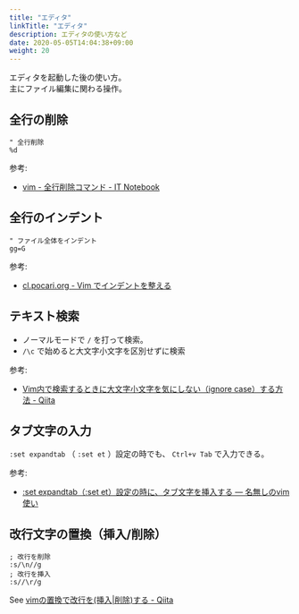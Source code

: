 ```yaml
---
title: "エディタ"
linkTitle: "エディタ"
description: エディタの使い方など
date: 2020-05-05T14:04:38+09:00
weight: 20
---
```


エディタを起動した後の使い方。  
主にファイル編集に関わる操作。

## 全行の削除

```vim
" 全行削除
%d
```

参考:

- [vim - 全行削除コマンド - IT Notebook](http://makaaso.hatenablog.com/entry/2015/04/24/221955)

## 全行のインデント

```vim
" ファイル全体をインデント
gg=G
```

参考:

- [cl.pocari.org - Vim でインデントを整える](http://cl.pocari.org/2002-12-06-9.html)

## テキスト検索

- ノーマルモードで `/` を打って検索。
- `/\c` で始めると大文字小文字を区別せずに検索

参考:

- [Vim内で検索するときに大文字小文字を気にしない（ignore case）する方法 - Qiita](https://qiita.com/shoma2da/items/23009d4e1a90c5fe5c31)

## タブ文字の入力

`:set expandtab` （ `:set et` ）設定の時でも、 `Ctrl+v Tab` で入力できる。

参考:

- [:set expandtab（:set et）設定の時に、タブ文字を挿入する — 名無しのvim使い](https://nanasi.jp/articles/howto/editing/et-inserttab.html)

## 改行文字の置換（挿入/削除）

```Vim
; 改行を削除
:s/\n//g
; 改行を挿入
:s//\r/g
```

See [vimの置換で改行を(挿入|削除)する - Qiita](https://qiita.com/kiduki/items/df724a7a7ae50e70c08c)
